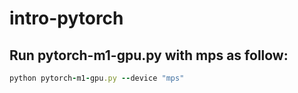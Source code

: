 # intro-pytorch
## Run pytorch-m1-gpu.py with mps as follow:
```ruby
python pytorch-m1-gpu.py --device "mps"
```
